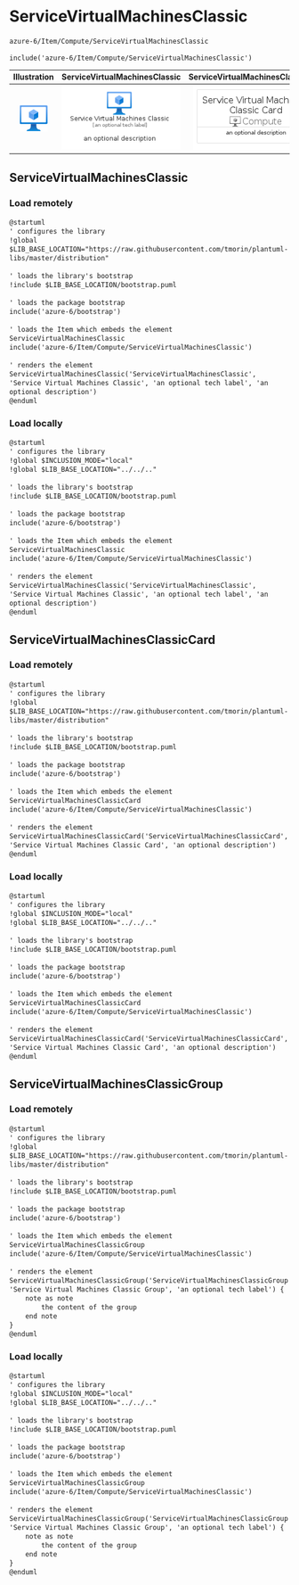 # ServiceVirtualMachinesClassic


```text
azure-6/Item/Compute/ServiceVirtualMachinesClassic
```

```text
include('azure-6/Item/Compute/ServiceVirtualMachinesClassic')
```



| Illustration | ServiceVirtualMachinesClassic | ServiceVirtualMachinesClassicCard | ServiceVirtualMachinesClassicGroup |
| :---: | :---: | :---: | :---: |
| ![illustration for Illustration](../../../azure-6/Item/Compute/ServiceVirtualMachinesClassic.png) | ![illustration for ServiceVirtualMachinesClassic](../../../azure-6/Item/Compute/ServiceVirtualMachinesClassic.Local.png) | ![illustration for ServiceVirtualMachinesClassicCard](../../../azure-6/Item/Compute/ServiceVirtualMachinesClassicCard.Local.png) | ![illustration for ServiceVirtualMachinesClassicGroup](../../../azure-6/Item/Compute/ServiceVirtualMachinesClassicGroup.Local.png) |




## ServiceVirtualMachinesClassic

### Load remotely
```plantuml
@startuml
' configures the library
!global $LIB_BASE_LOCATION="https://raw.githubusercontent.com/tmorin/plantuml-libs/master/distribution"

' loads the library's bootstrap
!include $LIB_BASE_LOCATION/bootstrap.puml

' loads the package bootstrap
include('azure-6/bootstrap')

' loads the Item which embeds the element ServiceVirtualMachinesClassic
include('azure-6/Item/Compute/ServiceVirtualMachinesClassic')

' renders the element
ServiceVirtualMachinesClassic('ServiceVirtualMachinesClassic', 'Service Virtual Machines Classic', 'an optional tech label', 'an optional description')
@enduml
```

### Load locally
```plantuml
@startuml
' configures the library
!global $INCLUSION_MODE="local"
!global $LIB_BASE_LOCATION="../../.."

' loads the library's bootstrap
!include $LIB_BASE_LOCATION/bootstrap.puml

' loads the package bootstrap
include('azure-6/bootstrap')

' loads the Item which embeds the element ServiceVirtualMachinesClassic
include('azure-6/Item/Compute/ServiceVirtualMachinesClassic')

' renders the element
ServiceVirtualMachinesClassic('ServiceVirtualMachinesClassic', 'Service Virtual Machines Classic', 'an optional tech label', 'an optional description')
@enduml
```

## ServiceVirtualMachinesClassicCard

### Load remotely
```plantuml
@startuml
' configures the library
!global $LIB_BASE_LOCATION="https://raw.githubusercontent.com/tmorin/plantuml-libs/master/distribution"

' loads the library's bootstrap
!include $LIB_BASE_LOCATION/bootstrap.puml

' loads the package bootstrap
include('azure-6/bootstrap')

' loads the Item which embeds the element ServiceVirtualMachinesClassicCard
include('azure-6/Item/Compute/ServiceVirtualMachinesClassic')

' renders the element
ServiceVirtualMachinesClassicCard('ServiceVirtualMachinesClassicCard', 'Service Virtual Machines Classic Card', 'an optional description')
@enduml
```

### Load locally
```plantuml
@startuml
' configures the library
!global $INCLUSION_MODE="local"
!global $LIB_BASE_LOCATION="../../.."

' loads the library's bootstrap
!include $LIB_BASE_LOCATION/bootstrap.puml

' loads the package bootstrap
include('azure-6/bootstrap')

' loads the Item which embeds the element ServiceVirtualMachinesClassicCard
include('azure-6/Item/Compute/ServiceVirtualMachinesClassic')

' renders the element
ServiceVirtualMachinesClassicCard('ServiceVirtualMachinesClassicCard', 'Service Virtual Machines Classic Card', 'an optional description')
@enduml
```

## ServiceVirtualMachinesClassicGroup

### Load remotely
```plantuml
@startuml
' configures the library
!global $LIB_BASE_LOCATION="https://raw.githubusercontent.com/tmorin/plantuml-libs/master/distribution"

' loads the library's bootstrap
!include $LIB_BASE_LOCATION/bootstrap.puml

' loads the package bootstrap
include('azure-6/bootstrap')

' loads the Item which embeds the element ServiceVirtualMachinesClassicGroup
include('azure-6/Item/Compute/ServiceVirtualMachinesClassic')

' renders the element
ServiceVirtualMachinesClassicGroup('ServiceVirtualMachinesClassicGroup', 'Service Virtual Machines Classic Group', 'an optional tech label') {
    note as note
        the content of the group
    end note
}
@enduml
```

### Load locally
```plantuml
@startuml
' configures the library
!global $INCLUSION_MODE="local"
!global $LIB_BASE_LOCATION="../../.."

' loads the library's bootstrap
!include $LIB_BASE_LOCATION/bootstrap.puml

' loads the package bootstrap
include('azure-6/bootstrap')

' loads the Item which embeds the element ServiceVirtualMachinesClassicGroup
include('azure-6/Item/Compute/ServiceVirtualMachinesClassic')

' renders the element
ServiceVirtualMachinesClassicGroup('ServiceVirtualMachinesClassicGroup', 'Service Virtual Machines Classic Group', 'an optional tech label') {
    note as note
        the content of the group
    end note
}
@enduml
```

